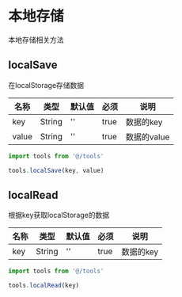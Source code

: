 # 本地存储
本地存储相关方法

## localSave
在localStorage存储数据

名称|类型|默认值|必须|说明
---|---|---|---|---
key|String|''|true|数据的key
value|String|''|true|数据的value

```javascript
import tools from '@/tools'

tools.localSave(key, value)
```

## localRead
根据key获取localStorage的数据

名称|类型|默认值|必须|说明
---|---|---|---|---
key|String|''|true|数据的key

```javascript
import tools from '@/tools'

tools.localRead(key)
```